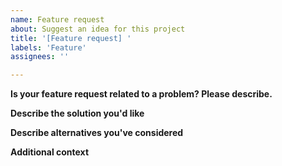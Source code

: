 ```yaml
---
name: Feature request
about: Suggest an idea for this project
title: '[Feature request] '
labels: 'Feature'
assignees: ''

---
```

<!-- Note: anything between these symbols will be removed automatically -->

**Is your feature request related to a problem? Please describe.**
<!-- A clear and concise description of what the problem is. Ex. I'm always frustrated when [...] -->

**Describe the solution you'd like**
<!-- A clear and concise description of what you want to happen. -->

**Describe alternatives you've considered**
<!-- A clear and concise description of any alternative solutions or features you've considered. -->

**Additional context**
<!-- Add any other context or screenshots about the feature request here. -->
